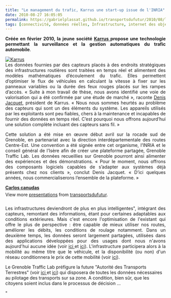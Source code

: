 ```yaml
---
title: "Le management du trafic, Karrus une start-up issue de l'INRIA"
date: 2010-08-27 16:05:05
permalink: https://gabrielplassat.github.io/transportsdufutur/2010/08/le-management-du-trafic-karrus-une-start-up-issue-de-linria-2.html
tags: [connectivité, données réelles, Infrastructure, internet des objets, partage de la voirie, surveillance]
---
```


<p style="text-align: justify"><strong>Créée en février 2010, la jeune société <a href="http://www.karrus.fr/" target="_blank">Karrus </a>propose une technologie permettant la surveillance et la gestion automatiques du trafic automobile</strong>.</p> <p style="text-align: justify"><a href="https://gabrielplassat.github.io/transportsdufutur/wp-content/uploads/sites/6/old/6a0120a66d2ad4970b01348680621a970c-pi.jpg"><img alt="Karrus" border="0" class="asset  asset-image at-xid-6a0120a66d2ad4970b01348680621a970c" src="/wp-content/uploads/sites/6/old/6a0120a66d2ad4970b01348680621a970c-800wi.jpg" style="margin-left: auto;margin-right: auto" title="Karrus" /></a> <br />Les données fournies par des capteurs placés à des endroits stratégiques des infrastructures routières sont traitées en temps réel et alimentent des modèles mathématiques d’écoulement du trafic. Elles permettent d’optimiser le flux de véhicules en calculant la vitesse à fixer sur les panneaux variables ou la durée des feux rouges placés sur les rampes d’accès. « Suite à mon travail de thèse, nous avons identifié une voie de valorisation qui a été confirmée par une étude de marché », raconte <a href="http://www.linkedin.com/ppl/webprofile?vmi=&id=729744&pvs=pp&authToken=pjlL&authType=name&locale=en_US&trk=ppro_viewmore&lnk=vw_pprofile" target="_blank">Denis Jacquet</a>, président de Karrus. « Nous nous sommes heurtés au problème des capteurs qui sont un des éléments du système. Les appareils utilisés par les exploitants sont peu fiables, chers à la maintenance et incapables de fournir des données en temps réel. C’est pourquoi nous offrons aujourd’hui une solution complète incluant des capteurs sans fil. »</p> <p style="text-align: justify"> </p>  <!--more-->   <p style="text-align: justify">Cette solution a été mise en œuvre début avril sur la rocade sud de Grenoble, en partenariat avec la direction interdépartementale des routes Centre-Est. Une convention a été signée entre cet organisme, l’INRIA et le conseil général de l’Isère afin de créer une plateforme partagée, Grenoble Traffic Lab. Les données recueillies sur Grenoble pourront ainsi alimenter des expériences et des démonstrations. « Pour le moment, nous offrons des composants logiciels capables de s’adapter aux systèmes déjà présents chez nos clients », conclut Denis Jacquet. « D’ici quelques années, nous commercialiserons l’ensemble de la plateforme. »</p> <div id="__ss_5068124" style="width: 425px"><strong style="margin: 12px 0 4px"><a href="http://www.slideshare.net/transportsdufutur/carlos-canudas" title="Carlos canudas">Carlos canudas</a></strong>        <div style="padding: 5px 0 12px">View more <a href="http://www.slideshare.net/">presentations</a> from <a href="http://www.slideshare.net/transportsdufutur">transportsdufutur</a>.</div> </div> <p style="text-align: justify">Les infrastructures deviendront de plus en plus intelligentes", intégrant des capteurs, remontant des informations, étant pour certaines adaptables aux conditions extérieures. Mais c'est encore l'optimisation de l'existant qui offre le plus de perspective : être capable de mieux utiliser nos routes, améliorer les débits, les conditions de roulage notamment. Dans un deuxième temps, les données seront largement partagées, utilisées dans des applications développées pour des usages dont nous n'avons aujourd'hui aucune idée (voir <a href="https://gabrielplassat.github.io/transportsdufutur/2010/04/la-puissance-sous-estimee-du-consommateur.html"" target=""_blank"">ici </a>et <a href="https://gabrielplassat.github.io/transportsdufutur/2010/03/a-rennes-keolis-libere-ses-donnees-brutes.html"" target=""_blank"">ici</a>). L'infrastructure participera alors à la mobilité au même titre que le véhicule, et la disponibilité (ou non) d'un réseau conditionnera le prix de cette mobilité (voir <a href="" /2010/03/metanote-tdf-2-le-marche-des-mobilites-20.html"" target=""_blank"">ici</a>).</p> <p style=""text-align: justify"">Le Grenoble Traffic Lab préfigure la future "Autorité des Transports Terrestres" (voir <a href="https://gabrielplassat.github.io/transportsdufutur/2010/04/du-serious-game-a-la-ville-laboratoire-puis-a-la-ville-living-lab.html"" target=""_blank"">ici </a>et <a href="https://gabrielplassat.github.io/transportsdufutur/2010/06/metanote-tdf-6-quelle-plate-forme-pour-concevoir-et-realiser-le-premier-systeme-de-mobilite-20.html"" target=""_blank"">ici</a>) qui disposera de toutes les données nécessaires au pilotage des transports sur sa zone. A condition, bien sûr, que les citoyens soient inclus dans le processus de décision ...</p>"
